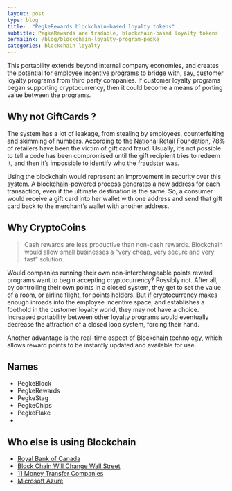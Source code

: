 ```yaml
---
layout: post
type: blog
title:  "PegkeRewards blockchain-based loyalty tokens"
subtitle: PegkeRewards are tradable, blockchain-based loyalty tokens
permalink: /blog/blockchain-loyalty-program-pegke
categories: blockchain loyalty
---
```


This portability extends beyond internal company economies, and creates the potential for employee incentive programs to bridge with, say, customer loyalty programs from third party companies. If customer loyalty programs began supporting cryptocurrency, then it could become a means of porting value between the programs.

## Why not GiftCards ?

The system has a lot of leakage, from stealing by employees, counterfeiting and skimming of numbers. According to the [National Retail Foundation](http://www.comm-works.com/limitless/wp-content/uploads/2014/04/Loss-Prevention-Page.pdf), 78% of retailers have been the victim of gift card fraud. Usually, it’s not possible to tell a code has been compromised until the gift recipient tries to redeem it, and then it’s impossible to identify who the fraudster was.



Using the blockchain would represent an improvement in security over this system. A blockchain-powered process generates a new address for each transaction, even if the ultimate destination is the same. So, a consumer would receive a gift card into her wallet with one address and send that gift card back to the merchant’s wallet with another address.

## Why CryptoCoins

> Cash rewards are less productive than non-cash rewards. Blockchain would allow small businesses a “very cheap, very secure and very fast” solution.

Would companies running their own non-interchangeable points reward programs want to begin accepting cryptocurrency? Possibly not. After all, by controlling their own points in a closed system, they get to set the value of a room, or airline flight, for points holders. But if cryptocurrency makes enough inroads into the employee incentive space, and establishes a foothold in the customer loyalty world, they may not have a choice. Increased portability between other loyalty programs would eventually decrease the attraction of a closed loop system, forcing their hand.

Another advantage is the real-time aspect of Blockchain technology, which allows reward points to be instantly updated and available for use.

## Names
 * PegkeBlock
 * PegkeRewards
 * PegkeStag
 * PegkeChips
 * PegkeFlake
 *


## Who else is using Blockchain
  * [Royal Bank of Canada](http://www.coindesk.com/royal-bank-canada-dave-mckay-blockchain/)
  * [Block Chain Will Change Wall Street](https://medium.com/investing-2-0/wall-street-meet-block-chain-b2747909eb90#.6qxnn5f3o)
  * [11 Money Transfer Companies](http://letstalkpayments.com/11-money-transfer-companies-using-blockchain-technology-2/)
  * [Microsoft Azure](https://www.cryptocoinsnews.com/microsoft-will-offer-ethereum-blockchain-tools-to-azure-users/)
